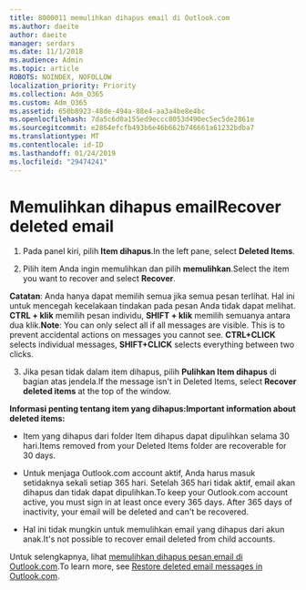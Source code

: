 ```yaml
---
title: 8000011 memulihkan dihapus email di Outlook.com
ms.author: daeite
author: daeite
manager: serdars
ms.date: 11/1/2018
ms.audience: Admin
ms.topic: article
ROBOTS: NOINDEX, NOFOLLOW
localization_priority: Priority
ms.collection: Adm_O365
ms.custom: Adm_O365
ms.assetid: 650b8923-48de-494a-88e4-aa3a4be8e4bc
ms.openlocfilehash: 7da5c6d0a155ed9eccc8053d490ec5ec5de2861e
ms.sourcegitcommit: e2864efcfb493b6e46b662b746661a61232bdba7
ms.translationtype: MT
ms.contentlocale: id-ID
ms.lasthandoff: 01/24/2019
ms.locfileid: "29474241"
---
```

# <a name="recover-deleted-email"></a><span data-ttu-id="c4735-102">Memulihkan dihapus email</span><span class="sxs-lookup"><span data-stu-id="c4735-102">Recover deleted email</span></span>

1. <span data-ttu-id="c4735-103">Pada panel kiri, pilih **Item dihapus**.</span><span class="sxs-lookup"><span data-stu-id="c4735-103">In the left pane, select **Deleted Items**.</span></span> 
    
2. <span data-ttu-id="c4735-104">Pilih item Anda ingin memulihkan dan pilih **memulihkan**.</span><span class="sxs-lookup"><span data-stu-id="c4735-104">Select the item you want to recover and select **Recover**.</span></span> 
  
 <span data-ttu-id="c4735-p101">**Catatan**: Anda hanya dapat memilih semua jika semua pesan terlihat. Hal ini untuk mencegah kecelakaan tindakan pada pesan Anda tidak dapat melihat. **CTRL + klik** memilih pesan individu, **SHIFT + klik** memilih semuanya antara dua klik.</span><span class="sxs-lookup"><span data-stu-id="c4735-p101">**Note**: You can only select all if all messages are visible. This is to prevent accidental actions on messages you cannot see. **CTRL+CLICK** selects individual messages, **SHIFT+CLICK** selects everything between two clicks.</span></span> 
    
3. <span data-ttu-id="c4735-108">Jika pesan tidak dalam item dihapus, pilih **Pulihkan Item dihapus** di bagian atas jendela.</span><span class="sxs-lookup"><span data-stu-id="c4735-108">If the message isn't in Deleted Items, select **Recover deleted items** at the top of the window.</span></span> 
    
 <span data-ttu-id="c4735-109">**Informasi penting tentang item yang dihapus:**</span><span class="sxs-lookup"><span data-stu-id="c4735-109">**Important information about deleted items:**</span></span>
  
- <span data-ttu-id="c4735-110">Item yang dihapus dari folder Item dihapus dapat dipulihkan selama 30 hari.</span><span class="sxs-lookup"><span data-stu-id="c4735-110">Items removed from your Deleted Items folder are recoverable for 30 days.</span></span>
    
- <span data-ttu-id="c4735-p102">Untuk menjaga Outlook.com account aktif, Anda harus masuk setidaknya sekali setiap 365 hari. Setelah 365 hari tidak aktif, email akan dihapus dan tidak dapat dipulihkan.</span><span class="sxs-lookup"><span data-stu-id="c4735-p102">To keep your Outlook.com account active, you must sign in at least once every 365 days. After 365 days of inactivity, your email will be deleted and can't be recovered.</span></span>
    
- <span data-ttu-id="c4735-113">Hal ini tidak mungkin untuk memulihkan email yang dihapus dari akun anak.</span><span class="sxs-lookup"><span data-stu-id="c4735-113">It's not possible to recover email deleted from child accounts.</span></span>
    
<span data-ttu-id="c4735-114">Untuk selengkapnya, lihat [memulihkan dihapus pesan email di Outlook.com](https://go.microsoft.com/fwlink/p/?linkid=873117).</span><span class="sxs-lookup"><span data-stu-id="c4735-114">To learn more, see [Restore deleted email messages in Outlook.com](https://go.microsoft.com/fwlink/p/?linkid=873117).</span></span>
  

